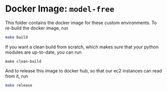 # Docker Image: `model-free`

This folder contains the docker image for these custom environments. To re-build the docker image, run

```bash
make build
```

If you want a clean build from scratch, which makes sure that your python modules are up-to-date, you can run

```shell
make clean-build
```

And to release this image to docker hub, so that our ec2 instances can read from it, run

```bash
make release
```

